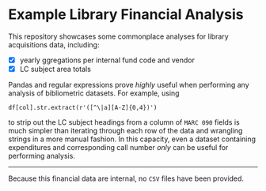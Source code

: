 # Example Library Financial Analysis

This repository showcases some commonplace analyses for library acquisitions data, including:

* [x] yearly ggregations per internal fund code and vendor
* [x] LC subject area totals

Pandas and regular expressions prove *highly* useful when performing any analysis of bibliometric datasets. For example, using 

``` df[col].str.extract(r'([^\|a][A-Z]{0,4})') ``` 

to strip out the LC subject headings from a column of ```MARC 090``` fields is much simpler than iterating through each row of the data and wrangling strings in a more manual fashion. In this capacity, even a dataset containing expenditures and corresponding call number *only* can be useful for performing analysis.

---

Because this financial data are internal, no ```CSV``` files have been provided.